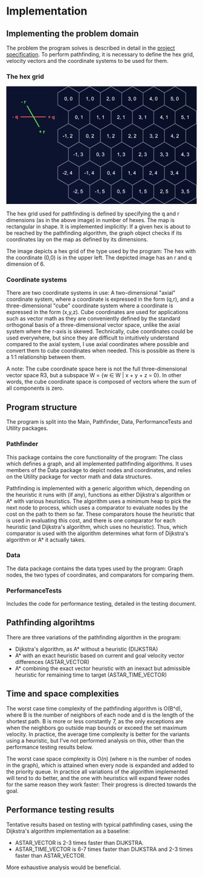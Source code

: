 # Implementation

## Implementing the problem domain

The problem the program solves is described in detail in the [project specification](project_specification.md). To perform pathfinding, it is necessary to define the hex grid, velocity vectors and the coordinate systems to be used for them.

### The hex grid

![Hex grid](hex_grid_reference.png)

The hex grid used for pathfinding is defined by specifying the q and r dimensions (as in the above image) in number of hexes. The map is rectangular in shape. It is implemented implicitly: If a given hex is about to be reached by the pathfinding algorithm, the graph object checks if its coordinates lay on the map as defined by its dimensions.

The image depicts a hex grid of the type used by the program: The hex with the coordinate (0,0) is in the upper left. The depicted image has an r and q dimension of 6.

### Coordinate systems

There are two coordinate systems in use: A two-dimensional "axial" coordinate system, where a coordinate is expressed in the form (q,r), and a three-dimensional "cube" coordinate system where a coordinate is expressed in the form (x,y,z). Cube coordinates are used for applications such as vector math as they are conveniently defined by the standard orthogonal basis of a three-dimensional vector space, unlike the axial system where the r-axis is skewed. Technically, cube coordinates could be used everywhere, but since they are difficult to intuitively understand compared to the axial system, I use axial coordinates where possible and convert them to cube coordinates when needed. This is possible as there is a 1:1 relationship between them.

A note: The cube coordinate space here is not the full three-dimensional vector space R3, but a subspace W = {w ∈ W | x + y + z = 0}. In other words, the cube coordinate space is composed of vectors where the sum of all components is zero.

## Program structure

The program is split into the Main, Pathfinder, Data, PerformanceTests and Utility packages.

### Pathfinder

This package contains the core functionality of the program: The class which defines a graph, and all implemented pathfinding algorithms. It uses members of the Data package to depict nodes and coordinates, and relies on the Utility package for vector math and data structures.

Pathfinding is implemented with a generic algorithm which, depending on the heuristic it runs with (if any), functions as either Dijkstra's algorithm or A* with various heuristics. The algorithm uses a minimum heap to pick the next node to process, which uses a comparator to evaluate nodes by the cost on the path to them so far. These comparators house the heuristic that is used in evaluating this cost, and there is one comparator for each heuristic (and Dijkstra's algorithm, which uses no heuristic). Thus, which comparator is used with the algorithm determines what form of Dijkstra's algorithm or A* it actually takes.

### Data

The data package contains the data types used by the program: Graph nodes, the two types of coordinates, and comparators for comparing them.

### PerformanceTests

Includes the code for performance testing, detailed in the testing document.

## Pathfinding algorihtms

There are three variations of the pathfinding algorithm in the program:
- Dijkstra's algorithm, as A* without a heuristic (DIJKSTRA)
- A* with an exact heuristic based on current and goal velocity vector differences (ASTAR_VECTOR)
- A* combining the exact vector heuristic with an inexact but admissible heuristic for remaining time to target (ASTAR_TIME_VECTOR)

## Time and space complexities

The worst case time complexity of the pathfinding algorithm is O(B^d), where B is the number of neighbors of each node and d is the length of the shortest path. B is more or less constantly 7, as the only exceptions are when the neighbors go outside map bounds or exceed the set maximum velocity. In practice, the average time complexity is better for the variants using a heuristic, but I've not performed analysis on this, other than the performance testing results below.

The worst case space complexity is O(n) (where n is the number of nodes in the graph), which is attained when every node is expanded and added to the priority queue. In practice all variations of the algorithm implemented will tend to do better, and the one with heuristics will expand fewer nodes for the same reason they work faster: Their progress is directed towards the goal.

## Performance testing results

Tentative results based on testing with typical pathfinding cases, using the Dijkstra's algorithm implementation as a baseline:
- ASTAR_VECTOR is 2-3 times faster than DIJKSTRA.
- ASTAR_TIME_VECTOR is 6-7 times faster than DIJKSTRA and 2-3 times faster than ASTAR_VECTOR.

More exhaustive analysis would be beneficial.
